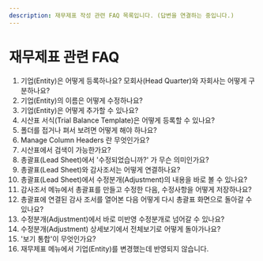 ```yaml
---
description: 재무제표 작성 관련 FAQ 목록입니다. (답변을 연결하는 중입니다.)
---
```


# 재무제표 관련 FAQ

1. 기업\(Entity\)은 어떻게 등록하나요? 모회사\(Head Quarter\)와 자회사는 어떻게 구분하나요?
2. 기업\(Entity\)의 이름은 어떻게 수정하나요?
3. 기업\(Entity\)은 어떻게 추가할 수 있나요?
4. 시산표 서식\(Trial Balance Template\)은 어떻게 등록할 수 있나요?
5. 폴더를 접거나 펴서 보려면 어떻게 해야 하나요?
6. Manage Column Headers 란 무엇인가요?
7. 시산표에서 검색이 가능한가요?
8. 총괄표\(Lead Sheet\)에서 '수정되었습니까?' 가 무슨 의미인가요?
9. 총괄표\(Lead Sheet\)와 감사조서는 어떻게 연결하나요?
10. 총괄표\(Lead Sheet\)에서 수정분개\(Adjustment\)의 내용을 바로 볼 수 있나요?
11. 감사조서 메뉴에서 총괄표를 만들고 수정한 다음, 수정사항을 어떻게 저장하나요?
12. 총괄표에 연결된 감사 조서를 열어본 다음 어떻게 다시 총괄표 화면으로 돌아갈 수 있나요?
13. 수정분개\(Adjustment\)에서 바로 미반영 수정분개로 넘어갈 수 있나요?
14. 수정분개\(Adjustment\) 상세보기에서 전체보기로 어떻게 돌아가나요?
15. '보기 통합'이 무엇인가요?
16. 재무제표 메뉴에서 기업\(Entity\)를 변경했는데 반영되지 않습니다. 

